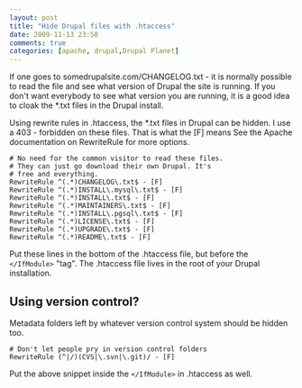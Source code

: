 ```yaml
---
layout: post
title: "Hide Drupal files with .htaccess"
date: 2009-11-13 23:50
comments: true
categories: [apache, drupal,Drupal Planet]
---
```

If one goes to somedrupalsite.com/CHANGELOG.txt - it is normally possible to read the file and see what version of Drupal the site is running. If you don't want everybody to see what version you are running, it is a good idea to cloak the *.txt files in the Drupal install.

Using rewrite rules in .htaccess, the *.txt files in Drupal can be hidden. I use a 403 - forbidden on these files. That is what the [F] means See the Apache documentation on RewriteRule for more options.
```
# No need for the common visitor to read these files.
# They can just go download their own Drupal. It's
# free and everything.
RewriteRule ^(.*)CHANGELOG\.txt$ - [F]
RewriteRule ^(.*)INSTALL\.mysql\.txt$ - [F]
RewriteRule ^(.*)INSTALL\.txt$ - [F]
RewriteRule ^(.*)MAINTAINERS\.txt$ - [F]
RewriteRule ^(.*)INSTALL\.pgsql\.txt$ - [F]
RewriteRule ^(.*)LICENSE\.txt$ - [F]
RewriteRule ^(.*)UPGRADE\.txt$ - [F]
RewriteRule ^(.*)README\.txt$ - [F]
```
Put these lines in the bottom of the .htaccess file, but before the `</IfModule>` "tag". The .htaccess file lives in the root of your Drupal installation.

Using version control?
-------------

Metadata folders left by whatever version control system should be hidden too.
```
# Don't let people pry in version control folders
RewriteRule (^|/)(CVS|\.svn|\.git)/ - [F]
```
Put the above snippet inside the `</IfModule>` in .htaccess as well.
